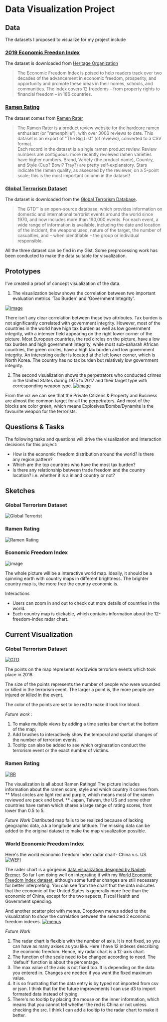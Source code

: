 # Data Visualization Project

## Data

The datasets I proposed to visualize for my project include

### [2019 Economic Freedon Index](https://gist.github.com/hotdoujiang/addd4f2369f3457e5a09a8b89942941b) 

The dataset is downloaded from [Heritage Organization](https://www.heritage.org/index/about)

>The Economic Freedom Index is poised to help readers track over two decades of the advancement in economic freedom, prosperity, and opportunity and promote these ideas in their homes, schools, and communities. The Index covers 12 freedoms – from property rights to financial freedom – in 186 countries. <br>

### [Ramen Rating](https://gist.github.com/hotdoujiang/41d6a5c41b9975ac55a720bd46fd6392)

The dataset comes from [Ramen Rater](https://www.theramenrater.com/)

>The Ramen Rater is a product review website for the hardcore ramen enthusiast (or "ramenphile"), with over 3000 reviews to date. This dataset is an export of "The Big List" (of reviews), converted to a CSV format. <br>
Each record in the dataset is a single ramen product review. Review numbers are contiguous: more recently reviewed ramen varieties have higher numbers. Brand, Variety (the product name), Country, and Style (Cup? Bowl? Tray?) are pretty self-explanatory. Stars indicate the ramen quality, as assessed by the reviewer, on a 5-point scale; this is the most important column in the dataset!


### [Global Terrorism Dataset](https://gist.github.com/hotdoujiang/e6064faca930a996230aa4dc3ccd8db0)

The dataset is downloaded from the [Global Terrorism Database](https://www.start.umd.edu/gtd/).

>The GTD™ is an open-source database, which provides information on domestic and international terrorist events around the world since 1970, and now includes more than 190,000 events. For each event, a wide range of information is available, including the date and location of the incident, the weapons used, nature of the target, the number of casualties, and – when identifiable – the group or individual responsible.

All the three dataset can be find in my Gist. Some preprocessing work has been conducted to make the data suitable for visualization.

## Prototypes

I’ve created a proof of concept visualization of the data. 

1. The visualization below shows the correlation between two important evaluation metrics 'Tax Burden' and 'Government Integrity'.

[![image](https://user-images.githubusercontent.com/42425096/67602911-a7b56d80-f745-11e9-9222-56a999340eb0.png)](https://beta.vizhub.com/hotdoujiang/4f0bcd5520b74d5a8d8d88bd88bd2f24)

There isn't any clear correlation between these two attributes. Tax burden is not significantly correlated with government integrity.
However, most of the countries in the world have high tax burden as well as low government integrity, with a intenser field appearing on the right lower corner of the picture.
Most European countries, the red circles on the picture, have a low tax burden and high government integrity, while most sub-saharah African countries, the green circles, have a high tax burden and low government integrity.
An interesting outlier is located at the left lower corner, which is North Korea. The country has no tax burden but relatively low government integrity.

2. The second visualization shows the perpetrators who conducted crimes in the United States during 1975 to 2017 and their target type with corresponding weapon type.
[![image](https://user-images.githubusercontent.com/42425096/68317625-757f0680-0089-11ea-9c8b-670462d6b8a5.png)](https://beta.vizhub.com/hotdoujiang/b4d211ecb917438cae29e5277c6a565f?edit=files&file=README.md)

From the viz we can see that the Private Citizens & Property and Business are almost the common target for all the perpetrators.
And most of the blocks are color green, which means Explosives/Bombs/Dynamite is the favourite weapon for the terrorists.

## Questions & Tasks

The following tasks and questions will drive the visualization and interaction decisions for this project:

* How is the economic freedom distribution around the world? Is there any region pattern?
* Which are the top countries who have the most tax burden?
* Is there any relationship between trade freedom and the country location? i.e. whether it is a inland country or not?

## Sketches

### Global Terrorism Dataset
![Global Terrorist](https://user-images.githubusercontent.com/42425096/68318084-343b2680-008a-11ea-9292-ac5d408c8c88.jpg)

### Ramen Rating
![Ramen Rating](https://user-images.githubusercontent.com/42425096/68317903-e9211380-0089-11ea-93a2-c92f3518a14d.jpg)

### Economic Freedom Index
![image](https://user-images.githubusercontent.com/42425096/67602655-1a721900-f745-11e9-91da-35e3ddbbd39a.jpg)

The whole picture will be a interactive world map. Ideally, it should be a spinning earth with country maps in different brightness. The brighter country map is, the more free the country economic is.

Interactions
* Users can zoom in and out to check out more details of countries in the world.
* Each country map is clickable, which contains information about the 12-freedom-index radar chart.

## Current Visualization

### Global Terrorism Dataset

[![GTD](https://user-images.githubusercontent.com/42425096/68251403-05bd3d00-fff1-11e9-9800-200ec0d3f9be.png)](https://beta.vizhub.com/hotdoujiang/278556d01b4044bd9aa8d1e1858a5d38)

The points on the map represents worldwide terrorism events which took place in 2018.

The size of the points represents the number of people who were wounded or killed in the terrorism event. The larger a point is, the more people are injured or killed in the event.

The color of the points are set to be red to make it look like blood.

*Future work* : 
1. To make multiple views by adding a time series bar chart at the bottom of the map;
2. Add brushes to interactively show the temporal and spatial changes of the number of terrorism events.
3. Tooltip can also be added to see which orginazation conduct the terrorism event or the exact number of victims.

### Ramen Rating
[![RR](https://user-images.githubusercontent.com/42425096/68251447-24233880-fff1-11e9-8451-aadee278abed.png)](https://beta.vizhub.com/hotdoujiang/bb83820293d04fba9762d1c4071904f7)

The visualization is all about Ramen Ratings! The picture includes information about the ramen score, style and which country it comes from.
** Most circles are light red and purple, which means most of the ramen reviewed are pack and bowl.
** Japan, Taiwan, the US and some other countries have ramen which shares a large range of rating scores, from lower than 0.5 to 5.

*Future Work*
Distributed map fails to be realized because of lacking geographic data, a.k.a longitude and latitude. The missing data can be added to the original dataset to make the map visualization possible.

### World Economic Freedom Index

Here's the world economic freedom index radar chart- China v.s. US.
[![WEFI](https://user-images.githubusercontent.com/42425096/68251702-b4617d80-fff1-11e9-9313-231d3f377d2d.png)](https://beta.vizhub.com/hotdoujiang/a70d524e772e4ff582fe6d0158c6df83)

The rader chart is a gorgeous [data visualization designed by Nadieh Bremer](https://beta.vizhub.com/Kuerzibe/610ea1fb51f2476f9ae9f2bf225bf564). So far I am doing well on integrating it with my [World Economic Freedom Index dataset](https://gist.github.com/hotdoujiang/addd4f2369f3457e5a09a8b89942941b), although some further changes are still necessary for better interpreting.
You can see from the chart that the data indicates that the economic of the United States is generally more free than the economic of China, except for the two aspects, Fiscal Health and Government spending.

And another scatter plot with menus. Dropdown menus added to the visualization to show the correlation between the selected 2 economic freedom indexes.
[![menus](https://user-images.githubusercontent.com/42425096/68251276-c1ca3800-fff0-11e9-88d2-2dd60959745a.png)](https://beta.vizhub.com/hotdoujiang/db9678c5d9224f3ebc9e91c8ecd30c28)

*Future Work*

1. The radar chart is flexible with the number of axis. It is not fixed, so you can have as many axises as you like. Here I have 12 indexes describing the economic freedom. Hence, my radar chart is a 12-axis chart.
2. The function of the scale need to be changed according to need. The 'default' function is about the percentage.
3. The max value of the axis is not fixed too. It is depending on the data you entered in. Changes are needed if you want the fixed maximum value.
4. It is so frustrating that the data entry is by typed not imported from csv or json. I think that for the future improvements I can use d3 to import formated data instead of typing.
5. There's no tooltip by placing the mouse on the inner information, which means that you cannot tell whether the red is China or not unless checking the src. I think I can add a tooltip to the radar chart to make it better.
